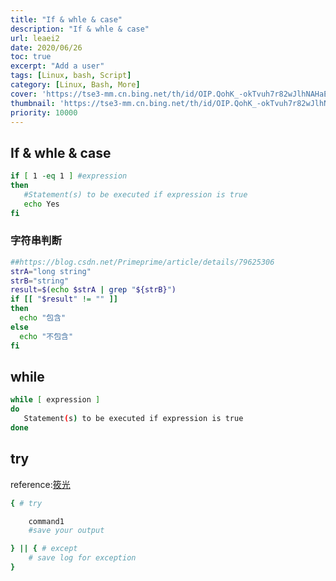 ```yaml
---
title: "If & whle & case"
description: "If & whle & case"
url: leaei2
date: 2020/06/26
toc: true
excerpt: "Add a user"
tags: [Linux, bash, Script]
category: [Linux, Bash, More]
cover: 'https://tse3-mm.cn.bing.net/th/id/OIP.QohK_-okTvuh7r82wJlhNAHaE9?w=465&h=180'
thumbnail: 'https://tse3-mm.cn.bing.net/th/id/OIP.QohK_-okTvuh7r82wJlhNAHaE9?w=180&h=180'
priority: 10000
---
```


## If & whle & case



```bash
if [ 1 -eq 1 ] #expression
then
   #Statement(s) to be executed if expression is true
   echo Yes
fi
```

### 字符串判断

```bash
##https://blog.csdn.net/Primeprime/article/details/79625306
strA="long string"
strB="string"
result=$(echo $strA | grep "${strB}")
if [[ "$result" != "" ]]
then
  echo "包含"
else
  echo "不包含"
fi
```

## while
```bash
while [ expression ]
do
   Statement(s) to be executed if expression is true
done
```

## try

reference:[筱光](https://blog.csdn.net/womeng2009/article/details/80814284)
```bash
{ # try

    command1
    #save your output

} || { # except
    # save log for exception
}
```
